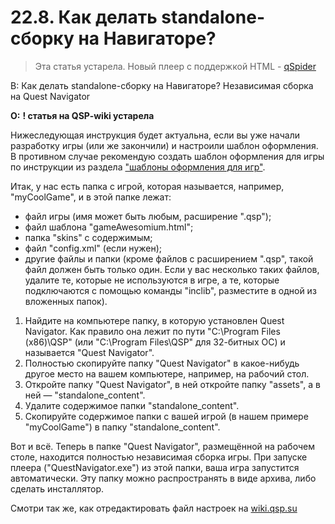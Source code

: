# 22.8. Как делать standalone-сборку на Навигаторе?
<!-- [:faq_22_08] -->

> Эта статья устарела. Новый плеер с поддержкой HTML - [qSpider](https://aleksversus.github.io/howdo_faq/articles/qspider_0004.html)

В: Как делать standalone-сборку на Навигаторе?
	Независимая сборка на Quest Navigator

**О:**
**! статья на QSP-wiki устарела** 

Нижеследующая инструкция будет актуальна, если вы уже начали разработку игры (или же закончили) и настроили шаблон оформления. В противном случае рекомендую создать шаблон оформления для игры по инструкции из раздела ["шаблоны оформления для игр"](#faq_22_01).

Итак, у нас есть папка с игрой, которая называется, например, "myCoolGame", и в этой папке лежат:

* файл игры (имя может быть любым, расширение ".qsp");
* файл шаблона "gameAwesomium.html";
* папка "skins" с содержимым;
* файл "config.xml" (если нужен);
* другие файлы и папки (кроме файлов с расширением ".qsp", такой файл должен быть только один. Если у вас несколько таких файлов, удалите те, которые не используются в игре, а те, которые подключаются с помощью команды "inclib", разместите в одной из вложенных папок).

1. Найдите на компьютере папку, в которую установлен Quest Navigator. Как правило она лежит по пути "C:\Program Files (x86)\QSP" (или "C:\Program Files\QSP" для 32-битных ОС) и называется "Quest Navigator".
2. Полностью скопируйте папку "Quest Navigator" в какое-нибудь другое место на вашем компьютере, например, на рабочий стол.
3. Откройте папку "Quest Navigator", в ней откройте папку "assets", а в ней — "standalone_content".
4. Удалите содержимое папки "standalone_content".
5. Скопируйте содержимое папки с вашей игрой (в нашем примере "myCoolGame") в папку "standalone_content".

Вот и всё. Теперь в папке "Quest Navigator", размещённой на рабочем столе, находится полностью независимая сборка игры. При запуске плеера ("QuestNavigator.exe") из этой папки, ваша игра запустится автоматически. Эту папку можно распространять в виде архива, либо сделать инсталлятор.

Смотри так же, как отредактировать файл настроек на [wiki.qsp.su](https://wiki.qsp.org/help:fajl_nastroek_igry_v_quest_navigator)
